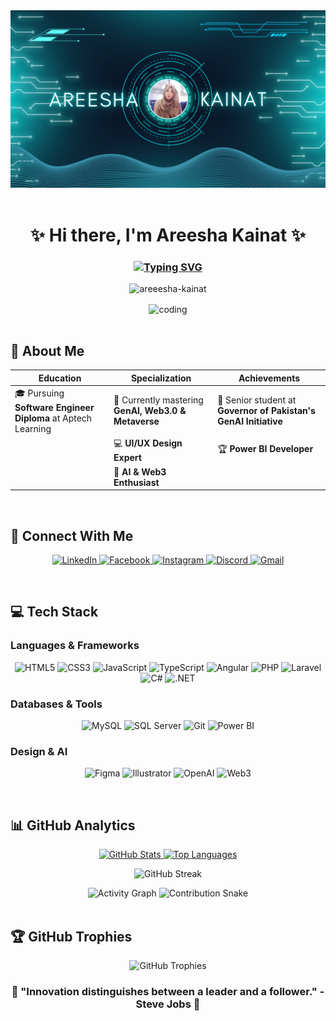<!-- Banner with dynamic typing effect -->
<div align="center">
  <img src="https://github.com/Areeesha-Kainat/Areeesha-Kainat/blob/main/Github%20banner%20(ak).png" alt="Banner">
  <br><br>
  
  <!-- Animated Typing Text -->
  <h1 align="center">✨ Hi there, I'm Areesha Kainat ✨</h1>
  <h3 align="center">
    <a href="https://git.io/typing-svg">
      <img src="https://readme-typing-svg.demolab.com?font=Fira+Code&weight=600&size=24&duration=4000&pause=1000&color=FF66C4&center=true&vCenter=true&width=600&height=50&lines=Passionate+Software+Engineer+from+Pakistan;Web3+%26+AI+Enthusiast;UI%2FUX+Designer;Power+BI+Developer;GenAI+Specialist" alt="Typing SVG" />
    </a>
  </h3>
</div>

<!-- Profile Views -->
<p align="center"> 
  <img src="https://komarev.com/ghpvc/?username=areeesha-kainat&label=Profile%20Views&color=0e75b6&style=flat" alt="areeesha-kainat" /> 
</p>

<!-- Animated Coding GIF -->
<div align="center">
  <img align="center" alt="coding" width="400" src="https://media.tenor.com/IF2JdxzmyN4AAAAi/coding-girl.gif">
</div>

<br>

## 🚀 About Me

<div align="center">
  
| Education | Specialization | Achievements |
|-----------|----------------|--------------|
| 🎓 Pursuing **Software Engineer Diploma** at Aptech Learning | 🌱 Currently mastering **GenAI, Web3.0 & Metaverse** | 🚀 Senior student at **Governor of Pakistan's GenAI Initiative** |
| | 💻 **UI/UX Design Expert** | 🏆 **Power BI Developer** |
| | 🤖 **AI & Web3 Enthusiast** | |

</div>

<br>

## 🔗 Connect With Me

<p align="center">
  <a href="https://linkedin.com/in/areesha-kainat" target="blank">
    <img src="https://img.shields.io/badge/LinkedIn-0077B5?style=for-the-badge&logo=linkedin&logoColor=white" alt="LinkedIn"/>
  </a>
  <a href="https://fb.com/areesha kainat" target="blank">
    <img src="https://img.shields.io/badge/Facebook-1877F2?style=for-the-badge&logo=facebook&logoColor=white" alt="Facebook"/>
  </a>
  <a href="https://instagram.com/areesha.__.kainat" target="blank">
    <img src="https://img.shields.io/badge/Instagram-E4405F?style=for-the-badge&logo=instagram&logoColor=white" alt="Instagram"/>
  </a>
  <a href="https://discord.gg/1221024988841250826" target="blank">
    <img src="https://img.shields.io/badge/Discord-5865F2?style=for-the-badge&logo=discord&logoColor=white" alt="Discord"/>
  </a>
  <a href="mailto:your-email@example.com">
    <img src="https://img.shields.io/badge/Gmail-D14836?style=for-the-badge&logo=gmail&logoColor=white" alt="Gmail"/>
  </a>
</p>

<br>

## 💻 Tech Stack

### Languages & Frameworks
<p align="center">
  <img src="https://img.shields.io/badge/HTML5-E34F26?style=for-the-badge&logo=html5&logoColor=white" alt="HTML5"/>
  <img src="https://img.shields.io/badge/CSS3-1572B6?style=for-the-badge&logo=css3&logoColor=white" alt="CSS3"/>
  <img src="https://img.shields.io/badge/JavaScript-F7DF1E?style=for-the-badge&logo=javascript&logoColor=black" alt="JavaScript"/>
  <img src="https://img.shields.io/badge/TypeScript-007ACC?style=for-the-badge&logo=typescript&logoColor=white" alt="TypeScript"/>
  <img src="https://img.shields.io/badge/Angular-DD0031?style=for-the-badge&logo=angular&logoColor=white" alt="Angular"/>
  <img src="https://img.shields.io/badge/PHP-777BB4?style=for-the-badge&logo=php&logoColor=white" alt="PHP"/>
  <img src="https://img.shields.io/badge/Laravel-FF2D20?style=for-the-badge&logo=laravel&logoColor=white" alt="Laravel"/>
  <img src="https://img.shields.io/badge/C%23-239120?style=for-the-badge&logo=c-sharp&logoColor=white" alt="C#"/>
  <img src="https://img.shields.io/badge/.NET-512BD4?style=for-the-badge&logo=dotnet&logoColor=white" alt=".NET"/>
</p>

### Databases & Tools
<p align="center">
  <img src="https://img.shields.io/badge/MySQL-4479A1?style=for-the-badge&logo=mysql&logoColor=white" alt="MySQL"/>
  <img src="https://img.shields.io/badge/SQL%20Server-CC2927?style=for-the-badge&logo=microsoft-sql-server&logoColor=white" alt="SQL Server"/>
  <img src="https://img.shields.io/badge/Git-F05032?style=for-the-badge&logo=git&logoColor=white" alt="Git"/>
  <img src="https://img.shields.io/badge/PowerBI-F2C811?style=for-the-badge&logo=powerbi&logoColor=black" alt="Power BI"/>
</p>

### Design & AI
<p align="center">
  <img src="https://img.shields.io/badge/Figma-F24E1E?style=for-the-badge&logo=figma&logoColor=white" alt="Figma"/>
  <img src="https://img.shields.io/badge/Adobe%20Illustrator-FF9A00?style=for-the-badge&logo=adobe-illustrator&logoColor=white" alt="Illustrator"/>
  <img src="https://img.shields.io/badge/OpenAI-412991?style=for-the-badge&logo=openai&logoColor=white" alt="OpenAI"/>
  <img src="https://img.shields.io/badge/Web3.js-F16822?style=for-the-badge&logo=web3.js&logoColor=white" alt="Web3"/>
</p>

<br>

## 📊 GitHub Analytics

<div align="center">
  
<!-- Stats Grid -->
  <a href="https://github.com/Areeesha-Kainat">
    <img height="180em" src="https://github-readme-stats.vercel.app/api?username=Areeesha-Kainat&show_icons=true&theme=radical&count_private=true&include_all_commits=true&hide_border=true&bg_color=0d1117&title_color=ff66c4&icon_color=ff66c4&text_color=ffffff" alt="GitHub Stats" />
    <img height="180em" src="https://github-readme-stats.vercel.app/api/top-langs/?username=Areeesha-Kainat&layout=compact&theme=radical&hide_border=true&bg_color=0d1117&title_color=ff66c4&text_color=ffffff" alt="Top Languages" />
  </a>
  
  <!-- Streak Stats -->
  <p>
    <img src="https://github-readme-streak-stats.herokuapp.com/?user=Areeesha-Kainat&theme=radical&hide_border=true&background=0d1117&stroke=ff66c4&ring=ff66c4&fire=ff66c4&currStreakLabel=ff66c4" alt="GitHub Streak" />
  </p>
  
  <!-- Activity Graph -->
  <img src="https://activity-graph.herokuapp.com/graph?username=Areeesha-Kainat&theme=react-dark&bg_color=0d1117&hide_border=true&color=ff66c4&line=ff66c4&point=ffffff" alt="Activity Graph" />
  
  <!-- Contribution Snake -->
  <img src="https://raw.githubusercontent.com/Areeesha-Kainat/Areeesha-Kainat/output/github-contribution-grid-snake.svg" alt="Contribution Snake" />
</div>

<br>

## 🏆 GitHub Trophies

<p align="center">
  <img src="https://github-profile-trophy.vercel.app/?username=Areeesha-Kainat&theme=radical&no-frame=true&no-bg=true&margin-w=4&row=1&column=7" alt="GitHub Trophies" />
</p>

<div align="center">
  <h3>🚀 "Innovation distinguishes between a leader and a follower." - Steve Jobs 🚀</h3>
</div>
